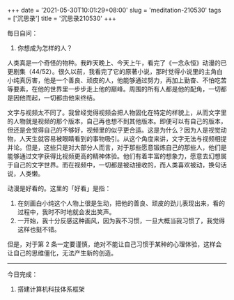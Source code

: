 +++
date = '2021-05-30T10:01:29+08:00'
slug = 'meditation-210530'
tags = ['沉思录']
title = '沉思录210530'
+++

每日自问：

1. 你想成为怎样的人？

人类真是一个奇怪的物种。我昨天晚上、今天上午，看完了《一念永恒》动漫的已更剧集（44/52）。很久以前，我看完了它的原著小说，那时觉得小说里的主角白小纯真厉害，他是一个善良、顽皮的人，他能够通过努力，再加上勤奋、不怕吃苦等要素，在他的世界里一步步走上他的巅峰。周围的所有人都是他的配角，一切都是因他而起，一切都由他来终结。

文字与视频太不同了。我曾经觉得视频会把人物固化在特定的样貌上，从而文字里的人物就是视频的那个版本，自己再也想不到其他版本。即便可以有自己的版本，但还是会觉得自己的不够好，视频里的似乎更合适。这是为什么？因为人是视觉动物，人天生就容易被眼睛看到的事物吸引。从这个角度来讲，文字无法与视频相提并论。但是，这些只是对大部分人而言，对于那些愿意锻炼自己的那些人，他们是能够通过文字获得比视频更高的精神体验。他们有着丰富的想象力，愿意去幻想属于自己的文字世界。而在视频中，一切都是被动接收的，而人类喜欢被动，换句话说，人类懒。

动漫是好看的。这里的「好看」是指：

1. 在刻画白小纯这个人物上很是生动，把他的善良、顽皮的劲儿表现出来，看的过程中，我时不时地就会发出笑声。
2. 一开始，我十分反感这种画风，因为我不习惯，一旦大概当我习惯了，我觉得这样也挺不错。

但是，对于第 2 条一定要谨慎，绝对不能让自己习惯于某种的心理体验，这样会让自己的思维僵化，无法产生新的创造。

---

今日完成：

1. 搭建计算机科技体系框架
